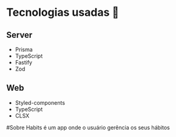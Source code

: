 # Tecnologias usadas 🚀
## Server 
- Prisma
- TypeScript
- Fastify
- Zod

## Web
- Styled-components
- TypeScript
- CLSX

#Sobre
Habits é um app onde o usuário gerência os seus hábitos
